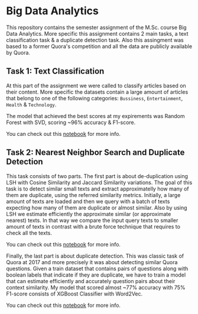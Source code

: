 # Big Data Analytics

This repository contains the semester assignment of the M.Sc. course Big Data Analytics. More specific this assignment contains 2 main tasks, a text classification task & a duplicate detection task. Also this assingment was based to a former Quora's competition and all the data are publicly available by Quora.

## Task 1: Text Classification

At this part of the assignment we were called to classify articles based on their content. More specific the datasets contain a large amount of articles that belong to one of the following categories: `Bussiness`, `Entertainment`, `Health` & `Technology`.

The model that achieved the best scores at my expirements was Random Forest with SVD, scoring ~96% accuracy & F1-score.

You can check out this [notebook](https://github.com/VangelisTsiatouras/big-data-analytics/blob/main/notebooks/classification.ipynb) for more info.


## Task 2: Nearest Neighbor Search and Duplicate Detection

This task consists of two parts. The first part is about de-duplication using LSH with Cosine Similarity and Jaccard Similarity variations. The goal of this task is to detect similar small texts and extract approximatelly how many of them are duplicate, using the referred similarity metrics. Initially, a large amount of texts are loaded and then we query with a batch of texts expecting how many of them are duplicate or almost similar. Also by using LSH we estimate efficiently the approximate similar (or approximate nearest) texts. In that way we compare the input query texts to smaller amount of texts in contrast with a brute force technique that requires to check all the texts.

You can check out this [notebook](https://github.com/VangelisTsiatouras/big-data-analytics/blob/main/notebooks/deduplication.ipynb) for more info.

Finally, the last part is about duplicate detection. This was classic task of Quora at 2017 and more precisely it was about detecting similar Quora questions. Given a train dataset that contains pairs of questions along with boolean labels that indicate if they are duplicate, we have to train a model that can estimate efficiently and accurately question pairs about their context similarity. My model that scored almost ~77% accuracy with 75% F1-score consists of XGBoost Classifier with Word2Vec.

You can check out this [notebook](https://github.com/VangelisTsiatouras/big-data-analytics/blob/main/notebooks/duplicate_detection.ipynb) for more info.
